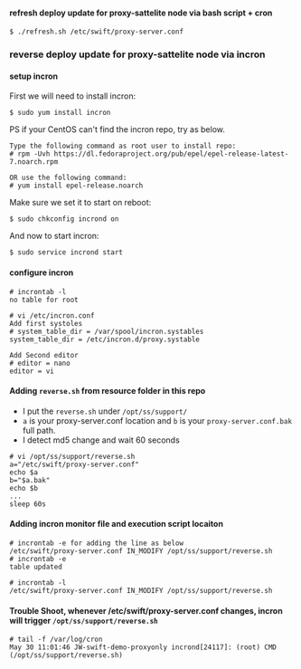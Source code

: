 #### refresh deploy update for proxy-sattelite node via bash script + cron
```
$ ./refresh.sh /etc/swift/proxy-server.conf
```

### reverse deploy update for proxy-sattelite node via incron

#### setup incron
First we will need to install incron:
```
$ sudo yum install incron
```

PS if your CentOS can't find the incron repo, try as below.
```
Type the following command as root user to install repo:
# rpm -Uvh https://dl.fedoraproject.org/pub/epel/epel-release-latest-7.noarch.rpm

OR use the following command:
# yum install epel-release.noarch
```

Make sure we set it to start on reboot:
```
$ sudo chkconfig incrond on
```

And now to start incron:
```
$ sudo service incrond start
```

#### configure incron
```
# incrontab -l
no table for root

# vi /etc/incron.conf
Add first systoles
# system_table_dir = /var/spool/incron.systables
system_table_dir = /etc/incron.d/proxy.systable

Add Second editor
# editor = nano
editor = vi
```

#### Adding `reverse.sh` from resource folder in this repo
 * I put the `reverse.sh` under `/opt/ss/support/` 
 * `a` is your proxy-server.conf location and `b` is your `proxy-server.conf.bak` full path.
 * I detect md5 change and wait 60 seconds
```
# vi /opt/ss/support/reverse.sh
a="/etc/swift/proxy-server.conf"
echo $a
b="$a.bak"
echo $b
...
sleep 60s
```

#### Adding incron monitor file and execution script locaiton
```
# incrontab -e for adding the line as below
/etc/swift/proxy-server.conf IN_MODIFY /opt/ss/support/reverse.sh
# incrontab -e
table updated

# incrontab -l
/etc/swift/proxy-server.conf IN_MODIFY /opt/ss/support/reverse.sh
```

#### Trouble Shoot, whenever /etc/swift/proxy-server.conf changes, incron will trigger `/opt/ss/support/reverse.sh`
```
# tail -f /var/log/cron
May 30 11:01:46 JW-swift-demo-proxyonly incrond[24117]: (root) CMD (/opt/ss/support/reverse.sh)
```
